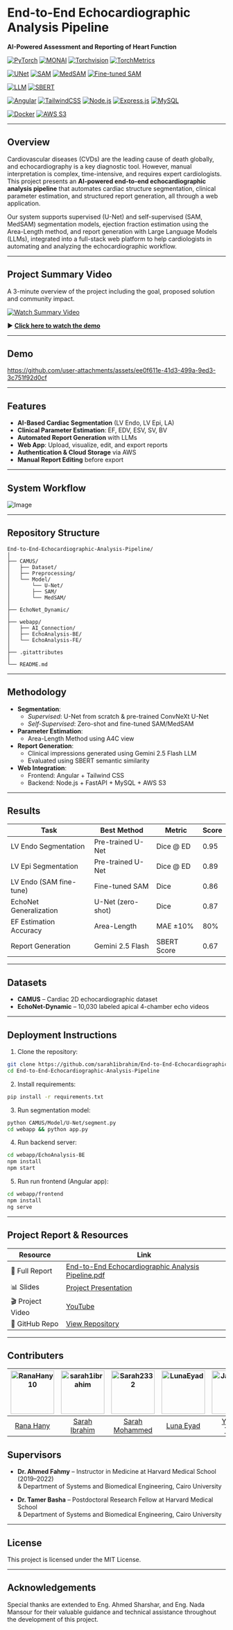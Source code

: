 
# End-to-End Echocardiographic Analysis Pipeline  
**AI-Powered Assessment and Reporting of Heart Function**

[![PyTorch](https://img.shields.io/badge/Framework-PyTorch-EE4C2C?logo=pytorch&logoColor=white)](https://pytorch.org/)
[![MONAI](https://img.shields.io/badge/Medical_AI-MONAI-005BBB?logo=monai&logoColor=white)](https://monai.io/)
[![Torchvision](https://img.shields.io/badge/Library-Torchvision-2C5E9E?logo=python&logoColor=white)](https://pytorch.org/vision/stable/)
[![TorchMetrics](https://img.shields.io/badge/Evaluation-TorchMetrics-5932a8?logo=python&logoColor=white)](https://torchmetrics.readthedocs.io/en/stable/)

[![UNet](https://img.shields.io/badge/Backbone-U--Net-4B8BBE)](https://github.com/milesial/Pytorch-UNet)
[![SAM](https://img.shields.io/badge/Foundation_Model-SAM-FF8800)](https://github.com/facebookresearch/segment-anything)
[![MedSAM](https://img.shields.io/badge/Foundation_Model-MedSAM-8E44AD)](https://github.com/bowang-lab/MedSAM)
[![Fine-tuned SAM](https://img.shields.io/badge/Model-Fine--tuned%20SAM-00BCD4)](https://github.com/facebookresearch/segment-anything)

[![LLM](https://img.shields.io/badge/LLM-Gemini_2.5_Flash-4285F4)](https://deepmind.google/technologies/gemini/)
[![SBERT](https://img.shields.io/badge/NLP-SBERT-0A9396)](https://www.sbert.net/)

[![Angular](https://img.shields.io/badge/Frontend-Angular-DD0031?logo=angular&logoColor=white)](https://angular.io/)
[![TailwindCSS](https://img.shields.io/badge/UI-Tailwind_CSS-06B6D4?logo=tailwindcss&logoColor=white)](https://tailwindcss.com/)
[![Node.js](https://img.shields.io/badge/Backend-Node.js-339933?logo=node.js&logoColor=white)](https://nodejs.org/)
[![Express.js](https://img.shields.io/badge/API-Express.js-000000?logo=express&logoColor=white)](https://expressjs.com/)
[![MySQL](https://img.shields.io/badge/Database-MySQL-4479A1?logo=mysql&logoColor=white)](https://www.mysql.com/)

[![Docker](https://img.shields.io/badge/Container-Docker-2496ED?logo=docker&logoColor=white)](https://www.docker.com/)
[![AWS S3](https://img.shields.io/badge/Storage-AWS_S3-FF9900?logo=amazon-aws&logoColor=white)](https://aws.amazon.com/s3/)


---

## Overview

Cardiovascular diseases (CVDs) are the leading cause of death globally, and echocardiography is a key diagnostic tool. However, manual interpretation is complex, time-intensive, and requires expert cardiologists. This project presents an **AI-powered end-to-end echocardiographic analysis pipeline** that automates cardiac structure segmentation, clinical parameter estimation, and structured report generation, all through a web application.

Our system supports supervised (U-Net) and self-supervised (SAM, MedSAM) segmentation models, ejection fraction estimation using the Area-Length method, and report generation with Large Language Models (LLMs), integrated into a full-stack web platform to help cardiologists in automating and analyzing the echocardiographic workflow.

---

## Project Summary Video

A 3-minute overview of the project including the goal, proposed solution and community impact.

[![Watch Summary Video](https://img.youtube.com/vi/ySWKCKW3JVc/0.jpg)](https://www.youtube.com/watch?v=ySWKCKW3JVc) 

▶️ **[Click here to watch the demo](https://www.youtube.com/watch?v=ySWKCKW3JVc)**

---

## Demo

https://github.com/user-attachments/assets/ee0f611e-41d3-499a-9ed3-3c751f92d0cf

---

## Features

- **AI-Based Cardiac Segmentation** (LV Endo, LV Epi, LA)
- **Clinical Parameter Estimation**: EF, EDV, ESV, SV, BV
- **Automated Report Generation** with LLMs
- **Web App**: Upload, visualize, edit, and export reports
- **Authentication & Cloud Storage** via AWS
- **Manual Report Editing** before export

---

## System Workflow

![Image](https://github.com/user-attachments/assets/6bdc6da1-d119-49e8-8333-235c2edcc0ec)

---

## Repository Structure

```
End-to-End-Echocardiographic-Analysis-Pipeline/
│
├── CAMUS/                          
│   ├── Dataset/                    
│   ├── Preprocessing/                    
│   └── Model/                      
│       └── U-Net/                  
│       ├── SAM/                    
│       └── MedSAM/                    
│
├── EchoNet_Dynamic/    
│
├── webapp/                        
│   ├── AI_Connection/                 
│   ├── EchoAnalysis-BE/              
│   └── EchoAnalysis-FE/              
│
├── .gitattributes
│
└── README.md                     
```

---

## Methodology

- **Segmentation**:
  - *Supervised*: U-Net from scratch & pre-trained ConvNeXt U-Net
  - *Self-Supervised*: Zero-shot and fine-tuned SAM/MedSAM
- **Parameter Estimation**:
  - Area-Length Method using A4C view
- **Report Generation**:
  - Clinical impressions generated using Gemini 2.5 Flash LLM
  - Evaluated using SBERT semantic similarity
- **Web Integration**:
  - Frontend: Angular + Tailwind CSS
  - Backend: Node.js + FastAPI + MySQL + AWS S3

---

## Results

| Task                  | Best Method         | Metric       | Score |
|-----------------------|---------------------|--------------|-------|
| LV Endo Segmentation  | Pre-trained U-Net   | Dice @ ED    | 0.95  |
| LV Epi Segmentation   | Pre-trained U-Net   | Dice @ ED    | 0.89  |
| LV Endo (SAM fine-tune) | Fine-tuned SAM    | Dice          | 0.86  |
| EchoNet Generalization | U-Net (zero-shot)  | Dice         | 0.87  |
| EF Estimation Accuracy | Area-Length        | MAE ±10%     | 80%   |
| Report Generation     | Gemini 2.5 Flash    | SBERT Score  | 0.67  |

---

## Datasets

- **CAMUS** – Cardiac 2D echocardiographic dataset  
- **EchoNet-Dynamic** – 10,030 labeled apical 4-chamber echo videos  

---

## Deployment Instructions

1. Clone the repository:
```bash
git clone https://github.com/sarah1ibrahim/End-to-End-Echocardiographic-Analysis-Pipeline
cd End-to-End-Echocardiographic-Analysis-Pipeline
```

2. Install requirements:
```bash
pip install -r requirements.txt
```

3. Run segmentation model:
```bash
python CAMUS/Model/U-Net/segment.py
cd webapp && python app.py
```
4. Run backend server:
```bash
cd webapp/EchoAnalysis-BE
npm install
npm start
```
5. Run run frontend (Angular app):
```bash
cd webapp/frontend
npm install
ng serve
```
---

## Project Report & Resources

| Resource | Link |
|---------|------|
| 📘 Full Report | [End-to-End Echocardiographic Analysis Pipeline.pdf](https://github.com/user-attachments/files/21195165/End-to-End.Echocardiographic.Analysis.Pipeline.pdf) |
| 📊 Slides | [Project Presentation](https://drive.google.com/drive/folders/1lKlK_Hux6uNpz4t7g0Fd8yC8WtnE2CUH?usp=sharing) |
| 🎬 Project Video | [YouTube](https://www.youtube.com/watch?v=ySWKCKW3JVc) |
| 🔗 GitHub Repo | [View Repository](https://github.com/sarah1ibrahim/End-to-End-Echocardiographic-Analysis-Pipeline) |

---

## Contributers

<div align="center">
  
| <a href="https://github.com/RanaHany10"><img src="https://avatars.githubusercontent.com/u/115092108?v=4" width="100px" alt="RanaHany10"></a> | <a href="https://github.com/sarah1ibrahim"><img src="https://avatars.githubusercontent.com/u/115026687?v=4" width="100px" alt="sarah1ibrahim"></a> | <a href="https://github.com/Sarah2332"><img src="https://avatars.githubusercontent.com/u/103162590?v=4" width="100px" alt="Sarah2332"></a> | <a href="https://github.com/LunaEyad"><img src="https://avatars.githubusercontent.com/u/103345380?v=4" width="100px" alt="LunaEyad"></a> | <a href="https://github.com/JasmineTJ"><img src="https://avatars.githubusercontent.com/u/105980355?v=4" width="100px" alt="JasmineTJ"></a> |
|:---:|:---:|:---:|:---:|:---:|
| [Rana Hany](https://github.com/RanaHany10) | [Sarah Ibrahim](https://github.com/sarah1ibrahim) | [Sarah Mohammed](https://github.com/Sarah2332) | [Luna Eyad](https://github.com/LunaEyad) |[Yasmin Tarek](https://github.com/JasmineTJ) |

</div>
 
## Supervisors
- **Dr. Ahmed Fahmy** – Instructor in Medicine at Harvard Medical School (2019–2022)  
  & Department of Systems and Biomedical Engineering, Cairo University  

- **Dr. Tamer Basha** – Postdoctoral Research Fellow at Harvard Medical School  
  & Department of Systems and Biomedical Engineering, Cairo University

---

## License

This project is licensed under the MIT License.

---

## Acknowledgements

Special thanks are extended to Eng. Ahmed Sharshar, and
Eng. Nada Mansour for their valuable guidance and technical
assistance throughout the development of this project.

